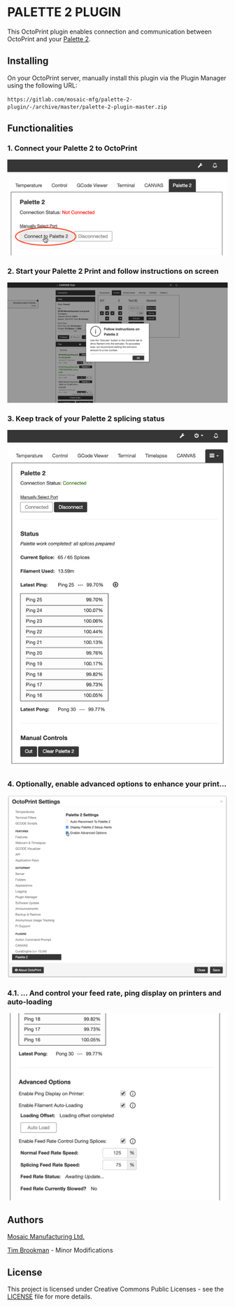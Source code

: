 # PALETTE 2 PLUGIN

This OctoPrint plugin enables connection and communication between OctoPrint and your [Palette 2](https://www.mosaicmfg.com/products/palette-2).

## Installing

On your OctoPrint server, manually install this plugin via the Plugin Manager using the following URL:

`https://gitlab.com/mosaic-mfg/palette-2-plugin/-/archive/master/palette-2-plugin-master.zip`

## Functionalities

### 1. Connect your Palette 2 to OctoPrint

![PALETTE 2 CONNECTION TO BE ESTABLISHED BY CLICK OF BUTTON](./extras/PALETTE_2_CONNECT.png)

### 2. Start your Palette 2 Print and follow instructions on screen

![PALETTE 2 INSTRUCTIONS ON OCTOPRINT USER INTERFACE](./extras/PALETTE_2_INSTRUCTIONS.png)

### 3. Keep track of your Palette 2 splicing status

![PALETTE 2 STATUS INDICATORS SUCH AS FILAMENT LENGTH AND NUMBER OF SPLICES](./extras/PALETTE_2_STATUS.png)

### 4. Optionally, enable advanced options to enhance your print...

![PALETTE 2 ENABLE ADVANCED OPTIONS IN THE SETTINGS OPTIONS](./extras/PALETTE_2_ENABLE_ADVANCED_OPTIONS.png)

### 4.1. ... And control your feed rate, ping display on printers and auto-loading

![PALETTE 2 ADVANCED OPTIONS SUCH AS FEED RATE ADJUSTMENT, PING DISPLAY AND AUTO-LOADING](./extras/PALETTE_2_ADVANCED_OPTIONS.png)

## Authors

[Mosaic Manufacturing Ltd.](https://www.mosaicmfg.com/)

[Tim Brookman](https://gitlab.com/skellatore) - Minor Modifications

## License

This project is licensed under Creative Commons Public Licenses - see the [LICENSE](https://gitlab.com/mosaic-mfg/canvas-plugin/blob/master/LICENSE) file for more details.
